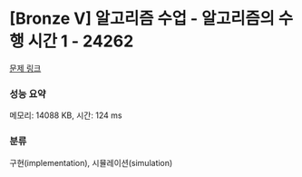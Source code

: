 # [Bronze V] 알고리즘 수업 - 알고리즘의 수행 시간 1 - 24262 

[문제 링크](https://www.acmicpc.net/problem/24262) 

### 성능 요약

메모리: 14088 KB, 시간: 124 ms

### 분류

구현(implementation), 시뮬레이션(simulation)

